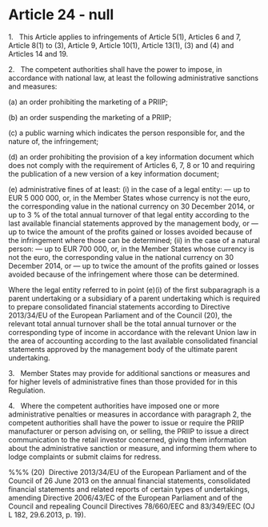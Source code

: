 # Article 24 - null


1.   This Article applies to infringements of Article 5(1), Articles 6 and 7, Article 8(1) to (3), Article 9, Article 10(1), Article 13(1), (3) and (4) and Articles 14 and 19.

2.   The competent authorities shall have the power to impose, in accordance with national law, at least the following administrative sanctions and measures:

(a) an order prohibiting the marketing of a PRIIP;

(b) an order suspending the marketing of a PRIIP;

(c) a public warning which indicates the person responsible for, and the nature of, the infringement;

(d) an order prohibiting the provision of a key information document which does not comply with the requirement of Articles 6, 7, 8 or 10 and requiring the publication of a new version of a key information document;

(e) administrative fines of at least: (i) in the case of a legal entity: — up to EUR 5 000 000, or, in the Member States whose currency is not the euro, the corresponding value in the national currency on 30 December 2014, or up to 3 % of the total annual turnover of that legal entity according to the last available financial statements approved by the management body, or — up to twice the amount of the profits gained or losses avoided because of the infringement where those can be determined; (ii) in the case of a natural person: — up to EUR 700 000, or, in the Member States whose currency is not the euro, the corresponding value in the national currency on 30 December 2014, or — up to twice the amount of the profits gained or losses avoided because of the infringement where those can be determined.

Where the legal entity referred to in point (e)(i) of the first subparagraph is a parent undertaking or a subsidiary of a parent undertaking which is required to prepare consolidated financial statements according to Directive 2013/34/EU of the European Parliament and of the Council (20), the relevant total annual turnover shall be the total annual turnover or the corresponding type of income in accordance with the relevant Union law in the area of accounting according to the last available consolidated financial statements approved by the management body of the ultimate parent undertaking.

3.   Member States may provide for additional sanctions or measures and for higher levels of administrative fines than those provided for in this Regulation.

4.   Where the competent authorities have imposed one or more administrative penalties or measures in accordance with paragraph 2, the competent authorities shall have the power to issue or require the PRIIP manufacturer or person advising on, or selling, the PRIIP to issue a direct communication to the retail investor concerned, giving them information about the administrative sanction or measure, and informing them where to lodge complaints or submit claims for redress.

%%% (20)  Directive 2013/34/EU of the European Parliament and of the Council of 26 June 2013 on the annual financial statements, consolidated financial statements and related reports of certain types of undertakings, amending Directive 2006/43/EC of the European Parliament and of the Council and repealing Council Directives 78/660/EEC and 83/349/EEC (OJ L 182, 29.6.2013, p. 19).
